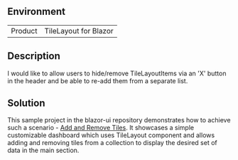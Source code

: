 
## Environment
<table>
<tbody>
<tr>
<td>Product</td>
<td>TileLayout for Blazor</td>
</tr>
</tbody>
</table>

## Description

I would like to allow users to hide/remove TileLayoutItems via an 'X' button in the header and be able to re-add them from a separate list.

## Solution

This sample project in the blazor-ui repository demonstrates how to achieve such a scenario - [Add and Remove Tiles](https://github.com/telerik/blazor-ui/tree/master/tilelayout/add-remove-tiles).
It showcases a simple customizable dashboard which uses TileLayout component and allows adding and removing tiles from a collection to display the desired set of data in the main section.
